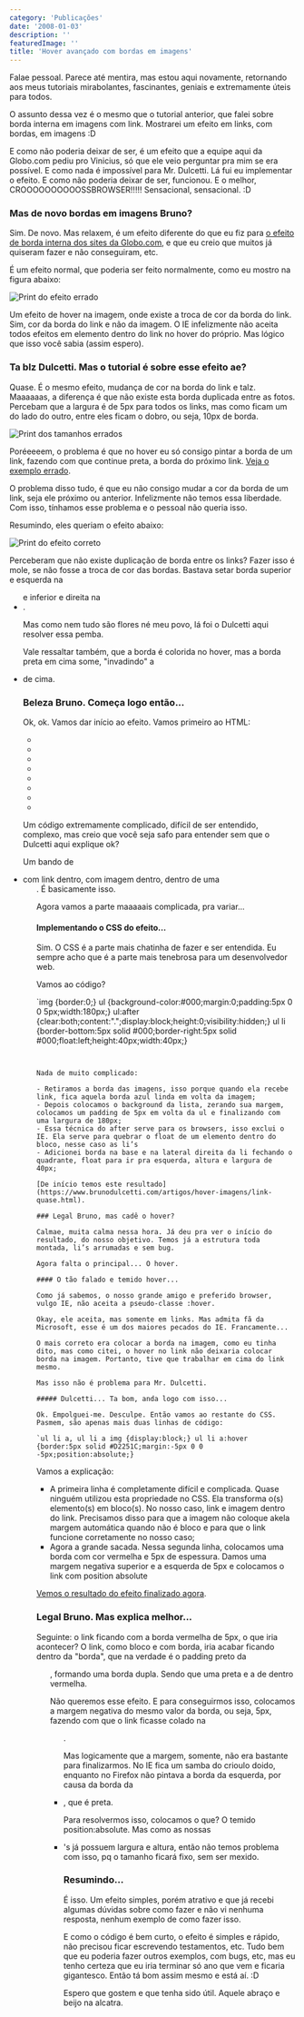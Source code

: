 ```yaml
---
category: 'Publicações'
date: '2008-01-03'
description: ''
featuredImage: ''
title: 'Hover avançado com bordas em imagens'
---
```


Falae pessoal. Parece até mentira, mas estou aqui novamente, retornando aos meus tutoriais mirabolantes, fascinantes, geniais e extremamente úteis para todos.

O assunto dessa vez é o mesmo que o tutorial anterior, que falei sobre borda interna em imagens com link. Mostrarei um efeito em links, com bordas, em imagens :D

E como não poderia deixar de ser, é um efeito que a equipe aqui da Globo.com pediu pro Vinicius, só que ele veio perguntar pra mim se era possível. E como nada é impossível para Mr. Dulcetti. Lá fui eu implementar o efeito. E como não poderia deixar de ser, funcionou. E o melhor, CROOOOOOOOOOSSBROWSER!!!!! Sensacional, sensacional. :D

### Mas de novo bordas em imagens Bruno?

Sim. De novo. Mas relaxem, é um efeito diferente do que eu fiz para [o efeito de borda interna dos sites da Globo.com](/resposta-do-desafio-como-cropar-uma-foto-com-css.html), e que eu creio que muitos já quiseram fazer e não conseguiram, etc.

É um efeito normal, que poderia ser feito normalmente, como eu mostro na figura abaixo:

![Print do efeito errado](https://www.brunodulcetti.com/artigos/hover-imagens/print-errado.gif)

Um efeito de hover na imagem, onde existe a troca de cor da borda do link. Sim, cor da borda do link e não da imagem. O IE infelizmente não aceita todos efeitos em elemento dentro do link no hover do próprio. Mas lógico que isso você sabia (assim espero).

### Ta blz Dulcetti. Mas o tutorial é sobre esse efeito ae?

Quase. É o mesmo efeito, mudança de cor na borda do link e talz. Maaaaaas, a diferença é que não existe esta borda duplicada entre as fotos. Percebam que a largura é de 5px para todos os links, mas como ficam um do lado do outro, entre eles ficam o dobro, ou seja, 10px de borda.

![Print dos tamanhos errados](https://www.brunodulcetti.com/artigos/hover-imagens/tamanhos-errados.gif)

Poréeeeem, o problema é que no hover eu só consigo pintar a borda de um link, fazendo com que continue preta, a borda do próximo link. [Veja o exemplo errado](https://www.brunodulcetti.com/artigos/hover-imagens/link-errado.html).

O problema disso tudo, é que eu não consigo mudar a cor da borda de um link, seja ele próximo ou anterior. Infelizmente não temos essa liberdade. Com isso, tínhamos esse problema e o pessoal não queria isso.

Resumindo, eles queriam o efeito abaixo:

![Print do efeito correto](https://www.brunodulcetti.com/artigos/hover-imagens/print-certo.gif)

Perceberam que não existe duplicação de borda entre os links? Fazer isso é mole, se não fosse a troca de cor das bordas. Bastava setar borda superior e esquerda na <ul> e inferior e direita na <li>.

Mas como nem tudo são flores né meu povo, lá foi o Dulcetti aqui resolver essa pemba.

Vale ressaltar também, que a borda é colorida no hover, mas a borda preta em cima some, "invadindo" a <li> de cima.

### Beleza Bruno. Começa logo então...

Ok, ok. Vamos dar início ao efeito. Vamos primeiro ao HTML:

<ul>
	<li><a href="#"  title=""><img src="escudo-flamengo.gif"  alt="" /></a></li>
	<li><a href="#"  title=""><img src="escudo-flamengo.gif"  alt="" /></a></li>
	<li><a href="#"  title=""><img src="escudo-flamengo.gif"  alt="" /></a></li>
	<li><a href="#"  title=""><img src="escudo-flamengo.gif"  alt="" /></a></li>
	<li><a href="#"  title=""><img src="escudo-flamengo.gif"  alt="" /></a></li>
	<li><a href="#"  title=""><img src="escudo-flamengo.gif"  alt="" /></a></li>
	<li><a href="#"  title=""><img src="escudo-flamengo.gif"  alt="" /></a></li>
	<li><a href="#"  title=""><img src="escudo-flamengo.gif"  alt="" /></a></li>
</ul>

Um código extremamente complicado, difícil de ser entendido, complexo, mas creio que você seja safo para entender sem que o Dulcetti aqui explique ok?

Um bando de <li> com link dentro, com imagem dentro, dentro de uma <ul>. É basicamente isso.

Agora vamos a parte maaaaais complicada, pra variar...

#### Implementando o CSS do efeito...

Sim. O CSS é a parte mais chatinha de fazer e ser entendida. Eu sempre acho que é a parte mais tenebrosa para um desenvolvedor web.

Vamos ao código?

`img {border:0;} ul {background-color:#000;margin:0;padding:5px 0 0 5px;width:180px;} ul:after {clear:both;content:".";display:block;height:0;visibility:hidden;} ul li {border-bottom:5px solid #000;border-right:5px solid #000;float:left;height:40px;width:40px;}

```


Nada de muito complicado:

- Retiramos a borda das imagens, isso porque quando ela recebe link, fica aquela borda azul linda em volta da imagem;
- Depois colocamos o background da lista, zerando sua margem, colocamos um padding de 5px em volta da ul e finalizando com uma largura de 180px;
- Essa técnica do after serve para os browsers, isso exclui o IE. Ela serve para quebrar o float de um elemento dentro do bloco, nesse caso as li’s
- Adicionei borda na base e na lateral direita da li fechando o quadrante, float para ir pra esquerda, altura e largura de 40px;

[De início temos este resultado](https://www.brunodulcetti.com/artigos/hover-imagens/link-quase.html).

### Legal Bruno, mas cadê o hover?

Calmae, muita calma nessa hora. Já deu pra ver o início do resultado, do nosso objetivo. Temos já a estrutura toda montada, li’s arrumadas e sem bug.

Agora falta o principal... O hover.

#### O tão falado e temido hover...

Como já sabemos, o nosso grande amigo e preferido browser, vulgo IE, não aceita a pseudo-classe :hover.

Okay, ele aceita, mas somente em links. Mas admita fã da Microsoft, esse é um dos maiores pecados do IE. Francamente...

O mais correto era colocar a borda na imagem, como eu tinha dito, mas como citei, o hover no link não deixaria colocar borda na imagem. Portanto, tive que trabalhar em cima do link mesmo.

Mas isso não é problema para Mr. Dulcetti.

##### Dulcetti... Ta bom, anda logo com isso...

Ok. Empolguei-me. Desculpe. Então vamos ao restante do CSS. Pasmem, são apenas mais duas linhas de código:

`ul li a, ul li a img {display:block;} ul li a:hover {border:5px solid #D2251C;margin:-5px 0 0 -5px;position:absolute;}
```

Vamos a explicação:

- A primeira linha é completamente difícil e complicada. Quase ninguém utilizou esta propriedade no CSS. Ela transforma o(s) elemento(s) em bloco(s). No nosso caso, link e imagem dentro do link. Precisamos disso para que a imagem não coloque akela margem automática quando não é bloco e para que o link funcione corretamente no nosso caso;
- Agora a grande sacada. Nessa segunda linha, colocamos uma borda com cor vermelha e 5px de espessura. Damos uma margem negativa superior e a esquerda de 5px e colocamos o link com position absolute

[Vemos o resultado do efeito finalizado agora](https://www.brunodulcetti.com/artigos/hover-imagens/link-certo.html).

### Legal Bruno. Mas explica melhor...

Seguinte: o link ficando com a borda vermelha de 5px, o que iria acontecer? O link, como bloco e com borda, iria acabar ficando dentro da "borda", que na verdade é o padding preto da <ul>, formando uma borda dupla. Sendo que uma preta e a de dentro vermelha.

Não queremos esse efeito. E para conseguirmos isso, colocamos a margem negativa do mesmo valor da borda, ou seja, 5px, fazendo com que o link ficasse colado na <ul>.

Mas logicamente que a margem, somente, não era bastante para finalizarmos. No IE fica um samba do crioulo doido, enquanto no Firefox não pintava a borda da esquerda, por causa da borda da <li>, que é preta.

Para resolvermos isso, colocamos o que? O temido position:absolute. Mas como as nossas <li>'s já possuem largura e altura, então não temos problema com isso, pq o tamanho ficará fixo, sem ser mexido.

### Resumindo...

É isso. Um efeito simples, porém atrativo e que já recebi algumas dúvidas sobre como fazer e não vi nenhuma resposta, nenhum exemplo de como fazer isso.

E como o código é bem curto, o efeito é simples e rápido, não precisou ficar escrevendo testamentos, etc. Tudo bem que eu poderia fazer outros exemplos, com bugs, etc, mas eu tenho certeza que eu iria terminar só ano que vem e ficaria gigantesco. Então tá bom assim mesmo e está aí. :D

Espero que gostem e que tenha sido útil. Aquele abraço e beijo na alcatra.
